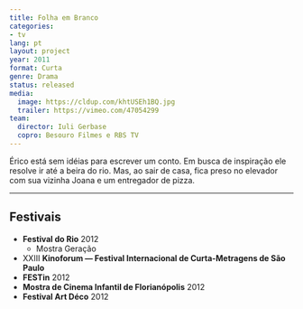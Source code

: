 ```yaml
---
title: Folha em Branco
categories:
- tv
lang: pt
layout: project
year: 2011
format: Curta
genre: Drama
status: released
media:
  image: https://cldup.com/khtUSEh1BQ.jpg
  trailer: https://vimeo.com/47054299
team:
  director: Iuli Gerbase
  copro: Besouro Filmes e RBS TV
---
```


Érico está sem idéias para escrever um conto. Em busca de inspiração ele resolve ir até a beira do rio. Mas, ao sair de casa, fica preso no elevador com sua vizinha Joana e um entregador de pizza.

---

## Festivais

* **Festival do Rio** 2012
  * Mostra Geração
* XXIII **Kinoforum — Festival Internacional de Curta-Metragens de São Paulo**
* **FESTin** 2012
* **Mostra de Cinema Infantil de Florianópolis** 2012
* **Festival Art Déco** 2012
